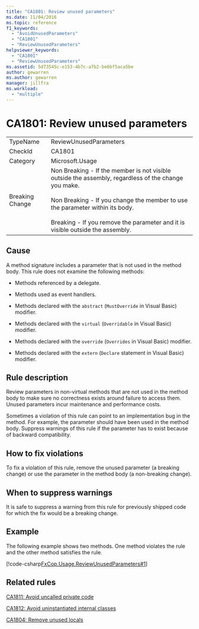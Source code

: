 ```yaml
---
title: "CA1801: Review unused parameters"
ms.date: 11/04/2016
ms.topic: reference
f1_keywords:
  - "AvoidUnusedParameters"
  - "CA1801"
  - "ReviewUnusedParameters"
helpviewer_keywords:
  - "CA1801"
  - "ReviewUnusedParameters"
ms.assetid: 5d73545c-e153-4b7c-a7b2-be6bf5aca5be
author: gewarren
ms.author: gewarren
manager: jillfra
ms.workload:
  - "multiple"
---
```

# CA1801: Review unused parameters

|||
|-|-|
|TypeName|ReviewUnusedParameters|
|CheckId|CA1801|
|Category|Microsoft.Usage|
|Breaking Change|Non Breaking - If the member is not visible outside the assembly, regardless of the change you make.<br /><br /> Non Breaking - If you change the member to use the parameter within its body.<br /><br /> Breaking - If you remove the parameter and it is visible outside the assembly.|

## Cause
 A method signature includes a parameter that is not used in the method body. This rule does not examine the following methods:

- Methods referenced by a delegate.

- Methods used as event handlers.

- Methods declared with the `abstract` (`MustOverride` in Visual Basic) modifier.

- Methods declared with the `virtual` (`Overridable` in Visual Basic) modifier.

- Methods declared with the `override` (`Overrides` in Visual Basic) modifier.

- Methods declared with the `extern` (`Declare` statement in Visual Basic) modifier.

## Rule description
 Review parameters in non-virtual methods that are not used in the method body to make sure no correctness exists around failure to access them. Unused parameters incur maintenance and performance costs.

 Sometimes a violation of this rule can point to an implementation bug in the method. For example, the parameter should have been used in the method body. Suppress warnings of this rule if the parameter has to exist because of backward compatibility.

## How to fix violations
 To fix a violation of this rule, remove the unused parameter (a breaking change) or use the parameter in the method body (a non-breaking change).

## When to suppress warnings
 It is safe to suppress a warning from this rule for previously shipped code for which the fix would be a breaking change.

## Example
 The following example shows two methods. One method violates the rule and the other method satisfies the rule.

 [!code-csharp[FxCop.Usage.ReviewUnusedParameters#1](../code-quality/codesnippet/CSharp/ca1801-review-unused-parameters_1.cs)]

## Related rules
 [CA1811: Avoid uncalled private code](../code-quality/ca1811-avoid-uncalled-private-code.md)

 [CA1812: Avoid uninstantiated internal classes](../code-quality/ca1812-avoid-uninstantiated-internal-classes.md)

 [CA1804: Remove unused locals](../code-quality/ca1804-remove-unused-locals.md)